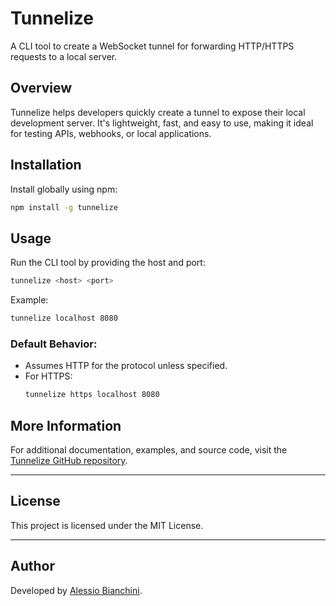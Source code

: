 # Tunnelize

A CLI tool to create a WebSocket tunnel for forwarding HTTP/HTTPS requests to a local server.

## Overview

Tunnelize helps developers quickly create a tunnel to expose their local development server. It's lightweight, fast, and easy to use, making it ideal for testing APIs, webhooks, or local applications.

## Installation

Install globally using npm:

```bash
npm install -g tunnelize
```

## Usage

Run the CLI tool by providing the host and port:

```bash
tunnelize <host> <port>
```

Example:

```bash
tunnelize localhost 8080
```

### Default Behavior:
- Assumes HTTP for the protocol unless specified.
- For HTTPS:
  ```bash
  tunnelize https localhost 8080
  ```

## More Information

For additional documentation, examples, and source code, visit the [Tunnelize GitHub repository](https://github.com/alessiobianchini/Tunnelize).

---

## License

This project is licensed under the MIT License.

---

## Author

Developed by [Alessio Bianchini](https://github.com/alessiobianchini).
